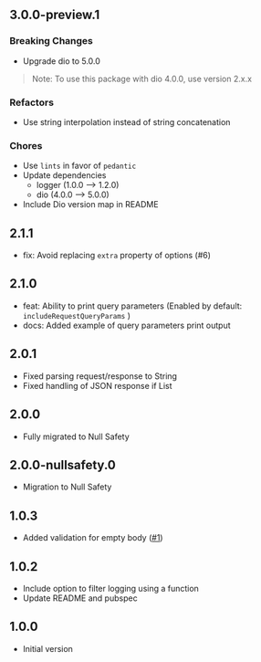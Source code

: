 ## 3.0.0-preview.1

### Breaking Changes

- Upgrade dio to 5.0.0

> Note: To use this package with dio 4.0.0, use version 2.x.x

### Refactors

- Use string interpolation instead of string concatenation

### Chores

- Use `lints` in favor of `pedantic`
- Update dependencies
    - logger (1.0.0 --> 1.2.0)
    - dio (4.0.0 --> 5.0.0)
- Include Dio version map in README

## 2.1.1

- fix: Avoid replacing `extra` property of options (#6)

## 2.1.0

- feat: Ability to print query parameters (Enabled by default: `includeRequestQueryParams` )
- docs: Added example of query parameters print output

## 2.0.1

- Fixed parsing request/response to String
- Fixed handling of JSON response if List

## 2.0.0

- Fully migrated to Null Safety

## 2.0.0-nullsafety.0

- Migration to Null Safety

## 1.0.3

- Added validation for empty body  ([#1](https://github.com/assemmarwan/dio_http_formatter/pull/1))

## 1.0.2

- Include option to filter logging using a function
- Update README and pubspec

## 1.0.0

- Initial version
